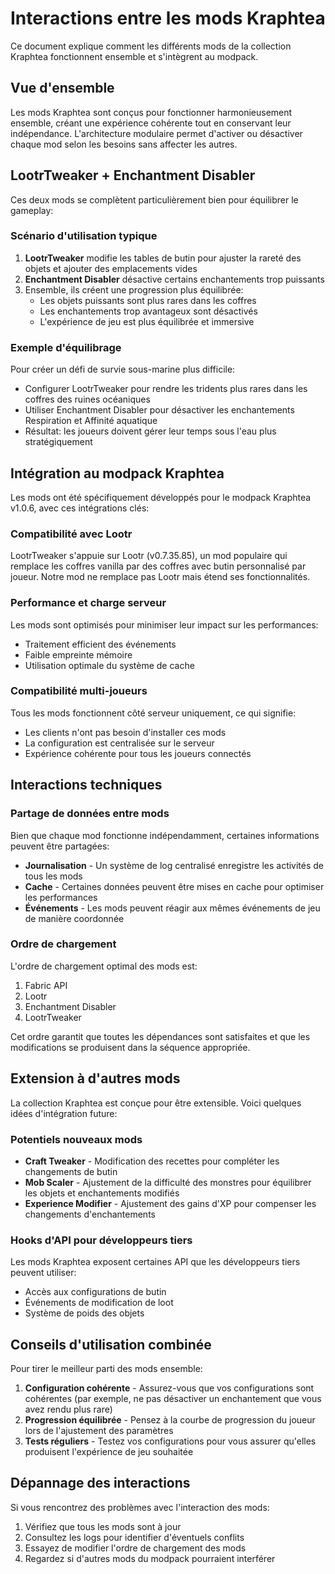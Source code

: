 # Interactions entre les mods Kraphtea

Ce document explique comment les différents mods de la collection Kraphtea fonctionnent ensemble et s'intègrent au modpack.

## Vue d'ensemble

Les mods Kraphtea sont conçus pour fonctionner harmonieusement ensemble, créant une expérience cohérente tout en conservant leur indépendance. L'architecture modulaire permet d'activer ou désactiver chaque mod selon les besoins sans affecter les autres.

## LootrTweaker + Enchantment Disabler

Ces deux mods se complètent particulièrement bien pour équilibrer le gameplay:

### Scénario d'utilisation typique

1. **LootrTweaker** modifie les tables de butin pour ajuster la rareté des objets et ajouter des emplacements vides
2. **Enchantment Disabler** désactive certains enchantements trop puissants
3. Ensemble, ils créent une progression plus équilibrée:
   - Les objets puissants sont plus rares dans les coffres
   - Les enchantements trop avantageux sont désactivés
   - L'expérience de jeu est plus équilibrée et immersive

### Exemple d'équilibrage

Pour créer un défi de survie sous-marine plus difficile:
- Configurer LootrTweaker pour rendre les tridents plus rares dans les coffres des ruines océaniques
- Utiliser Enchantment Disabler pour désactiver les enchantements Respiration et Affinité aquatique
- Résultat: les joueurs doivent gérer leur temps sous l'eau plus stratégiquement

## Intégration au modpack Kraphtea

Les mods ont été spécifiquement développés pour le modpack Kraphtea v1.0.6, avec ces intégrations clés:

### Compatibilité avec Lootr

LootrTweaker s'appuie sur Lootr (v0.7.35.85), un mod populaire qui remplace les coffres vanilla par des coffres avec butin personnalisé par joueur. Notre mod ne remplace pas Lootr mais étend ses fonctionnalités.

### Performance et charge serveur

Les mods sont optimisés pour minimiser leur impact sur les performances:
- Traitement efficient des événements
- Faible empreinte mémoire
- Utilisation optimale du système de cache

### Compatibilité multi-joueurs

Tous les mods fonctionnent côté serveur uniquement, ce qui signifie:
- Les clients n'ont pas besoin d'installer ces mods
- La configuration est centralisée sur le serveur
- Expérience cohérente pour tous les joueurs connectés

## Interactions techniques

### Partage de données entre mods

Bien que chaque mod fonctionne indépendamment, certaines informations peuvent être partagées:

- **Journalisation** - Un système de log centralisé enregistre les activités de tous les mods
- **Cache** - Certaines données peuvent être mises en cache pour optimiser les performances
- **Événements** - Les mods peuvent réagir aux mêmes événements de jeu de manière coordonnée

### Ordre de chargement

L'ordre de chargement optimal des mods est:

1. Fabric API
2. Lootr
3. Enchantment Disabler
4. LootrTweaker

Cet ordre garantit que toutes les dépendances sont satisfaites et que les modifications se produisent dans la séquence appropriée.

## Extension à d'autres mods

La collection Kraphtea est conçue pour être extensible. Voici quelques idées d'intégration future:

### Potentiels nouveaux mods

- **Craft Tweaker** - Modification des recettes pour compléter les changements de butin
- **Mob Scaler** - Ajustement de la difficulté des monstres pour équilibrer les objets et enchantements modifiés
- **Experience Modifier** - Ajustement des gains d'XP pour compenser les changements d'enchantements

### Hooks d'API pour développeurs tiers

Les mods Kraphtea exposent certaines API que les développeurs tiers peuvent utiliser:
- Accès aux configurations de butin
- Événements de modification de loot
- Système de poids des objets

## Conseils d'utilisation combinée

Pour tirer le meilleur parti des mods ensemble:

1. **Configuration cohérente** - Assurez-vous que vos configurations sont cohérentes (par exemple, ne pas désactiver un enchantement que vous avez rendu plus rare)
2. **Progression équilibrée** - Pensez à la courbe de progression du joueur lors de l'ajustement des paramètres
3. **Tests réguliers** - Testez vos configurations pour vous assurer qu'elles produisent l'expérience de jeu souhaitée

## Dépannage des interactions

Si vous rencontrez des problèmes avec l'interaction des mods:

1. Vérifiez que tous les mods sont à jour
2. Consultez les logs pour identifier d'éventuels conflits
3. Essayez de modifier l'ordre de chargement des mods
4. Regardez si d'autres mods du modpack pourraient interférer